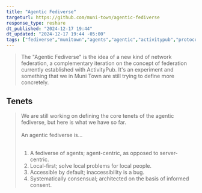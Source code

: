 ```yaml
---
title: "Agentic Fediverse"
targeturl: https://github.com/muni-town/agentic-fediverse
response_type: reshare
dt_published: "2024-12-17 19:44"
dt_updated: "2024-12-17 19:44 -05:00"
tags: ["fediverse","munitown","agents","agentic","activitypub","protocols","socialweb"]
---
```


> The "Agentic Fediverse" is the idea of a new kind of network federation, a complementary iteration on the concept of federation currently established with ActivityPub. It's an experiment and something that we in Muni Town are still trying to define more concretely.

## Tenets

> We are still working on defining the core tenets of the agentic fediverse, but here is what we have so far.  
> <br>
> An agentic fediverse is...  
> <br>
> 1. A fediverse of agents; agent-centric, as opposed to server-centric.  
> 2. Local-first; solve local problems for local people.  
> 3. Accessible by default; inaccessibility is a bug.  
> 4. Systematically consensual; architected on the basis of informed consent.  
